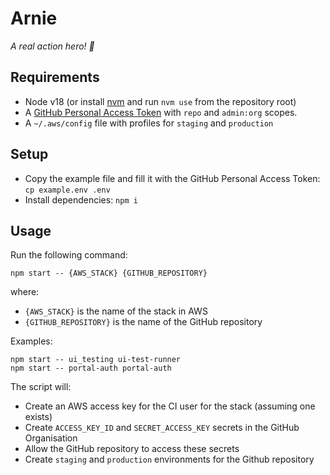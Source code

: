 # Arnie

_A real action hero! 💪_

## Requirements

- Node v18 (or install [nvm](https://github.com/nvm-sh/nvm#install--update-script) and run `nvm use` from the repository root)
- A [GitHub Personal Access Token](https://github.com/settings/tokens) with `repo` and `admin:org` scopes.
- A `~/.aws/config` file with profiles for `staging` and `production`

## Setup

- Copy the example file and fill it with the GitHub Personal Access Token: `cp example.env .env`
- Install dependencies: `npm i`

## Usage

Run the following command:

```
npm start -- {AWS_STACK} {GITHUB_REPOSITORY}
```

where:

- `{AWS_STACK}` is the name of the stack in AWS
- `{GITHUB_REPOSITORY}` is the name of the GitHub repository

Examples:

```
npm start -- ui_testing ui-test-runner
npm start -- portal-auth portal-auth
```

The script will:

- Create an AWS access key for the CI user for the stack (assuming one exists)
- Create `ACCESS_KEY_ID` and `SECRET_ACCESS_KEY` secrets in the GitHub Organisation
- Allow the GitHub repository to access these secrets
- Create `staging` and `production` environments for the Github repository
